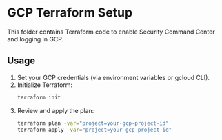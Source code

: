 # GCP Terraform Setup

This folder contains Terraform code to enable Security Command Center and logging in GCP.

## Usage

1. Set your GCP credentials (via environment variables or gcloud CLI).
2. Initialize Terraform:
   ```bash
   terraform init
   ```
3. Review and apply the plan:
   ```bash
   terraform plan -var="project=your-gcp-project-id"
   terraform apply -var="project=your-gcp-project-id"
   ``` 